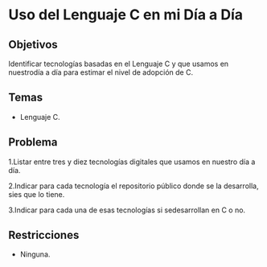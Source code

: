 # Uso del Lenguaje C en mi Día a Día
## Objetivos

Identificar tecnologías basadas en el Lenguaje C y que usamos en nuestrodía a día para estimar el nivel de adopción de C.

## Temas
* Lenguaje C.

## Problema

1.Listar entre tres y diez tecnologías digitales que usamos en nuestro día a día.

2.Indicar para cada tecnología el repositorio público donde se la desarrolla, sies que lo tiene.

3.Indicar para cada una de esas tecnologías si sedesarrollan en C o no.

## Restricciones

* Ninguna.
